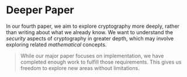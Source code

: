 # Deeper Paper

In our fourth paper, we aim to explore cryptography more deeply, rather than writing about what we already know. We want to understand the _security_ aspects of cryptography in greater depth, which may involve exploring related _mathematical_ concepts.

> While our major paper focuses on implementation, we have completed enough work to fulfill those requirements. This gives us freedom to explore new areas without limitations.
